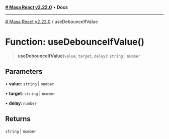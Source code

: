 [**# Masa React v2.22.0**](../README.md) • **Docs**

***

[# Masa React v2.22.0](../globals.md) / useDebounceIfValue

# Function: useDebounceIfValue()

> **useDebounceIfValue**(`value`, `target`, `delay`): `string` \| `number`

## Parameters

• **value**: `string` \| `number`

• **target**: `string` \| `number`

• **delay**: `number`

## Returns

`string` \| `number`
